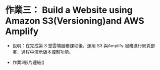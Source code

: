 # 作業三： Build a Website using Amazon S3(Versioning)and AWS Amplify

* 說明：在完成第 3 堂雲端服務課程後，運用 S3 與Amplify 服務進行網頁部署，過程中演示版本控制功能。  

* 作業3影片連結()
